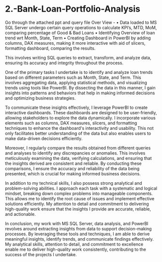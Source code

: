 # 2.-Bank-Loan-Portfolio-Analysis
Go through the attached ppt and query file 
Over View - •	Data loaded to MS SQL Server undergo certain query operations to calculate KPI’s, MTD, MoM, comparing percentage of Good & Bad Loans
•	Identifying Overview of loan trend wrt Month, State, Term 
•	Creating Dashboard in PowerBI by adding columns, DAX measures, making it more interactive with aid of slicers, formatting dashboard, comparing the results.


This involves writing SQL queries to extract, transform, and analyze data, ensuring its accuracy and integrity throughout the process.

One of the primary tasks I undertake is to identify and analyze loan trends based on different parameters such as Month, State, and Term. This involves aggregating data, applying statistical methods, and visualizing trends using tools like PowerBI. By dissecting the data in this manner, I gain insights into patterns and behaviors that help in making informed decisions and optimizing business strategies.

To communicate these insights effectively, I leverage PowerBI to create interactive dashboards. These dashboards are designed to be user-friendly, allowing stakeholders to explore the data dynamically. I incorporate various elements such as columns, DAX measures, slicers, and formatting techniques to enhance the dashboard's interactivity and usability. This not only facilitates better understanding of the data but also enables users to make data-driven decisions efficiently.

Moreover, I regularly compare the results obtained from different queries and analyses to identify any discrepancies or anomalies. This involves meticulously examining the data, verifying calculations, and ensuring that the insights derived are consistent and reliable. By conducting these comparisons, I ensure the accuracy and reliability of the data being presented, which is crucial for making informed business decisions.

In addition to my technical skills, I also possess strong analytical and problem-solving abilities. I approach each task with a systematic and logical mindset, breaking down complex problems into manageable components. This allows me to identify the root cause of issues and implement effective solutions efficiently. My attention to detail and commitment to delivering high-quality work ensure that the insights I provide are accurate, reliable, and actionable.

In conclusion, my work with MS SQL Server, data analysis, and PowerBI revolves around extracting insights from data to support decision-making processes. By leveraging these tools and techniques, I am able to derive meaningful insights, identify trends, and communicate findings effectively. My analytical skills, attention to detail, and commitment to excellence enable me to deliver high-quality work consistently, contributing to the success of the projects I undertake.
